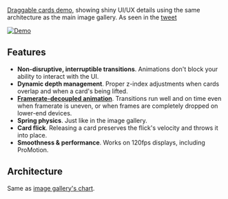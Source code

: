[Draggable cards demo](https://chenglou.me/demo_drag/), showing shiny UI/UX details using the same architecture as the main image gallery. As seen in the [tweet](https://twitter.com/_chenglou/status/1609862082882863104)

[![Demo](https://user-images.githubusercontent.com/1909539/210219177-6b9147d6-1bac-4579-a109-6281c685cec8.jpg)](https://youtu.be/iycK9nq1jf0)

## Features
- **Non-disruptive, interruptible transitions**. Animations don't block your ability to interact with the UI.
- **Dynamic depth management**. Proper z-index adjustments when cards overlap and when a card's being lifted.
- **[Framerate-decoupled animation](https://www.kirupa.com/animations/fixing_frame_rate_for_consistent_animations.htm)**. Transitions run well and on time even when framerate is uneven, or when frames are completely dropped on lower-end devices.
- **Spring physics**. Just like in the image gallery.
- **Card flick**. Releasing a card preserves the flick's velocity and throws it into place.
- **Smoothness & performance**. Works on 120fps displays, including ProMotion.

## Architecture

Same as [image gallery's chart](https://github.com/chenglou/chenglou.github.io/tree/b168386a23ccdffd2ff21c71d2a9e0871471c836#architecture).
